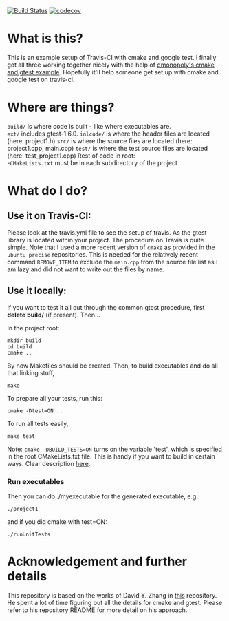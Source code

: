 [![Build Status](https://travis-ci.org/gujans/gtest-cmake-example.svg?branch=master)](https://travis-ci.org/gujans/gtest-cmake-example) [![codecov](https://codecov.io/gh/gujans/gtest-cmake-example/branch/master/graph/badge.svg)](https://codecov.io/gh/gujans/gtest-cmake-example)


# What is this?
This is an example setup of Travis-CI with cmake and google test. I finally got all three working together nicely with the help of [dmonopoly's cmake and gtest example](https://github.com/dmonopoly/gtest-cmake-example). Hopefully it'll help someone get set up with cmake and google test on travis-ci.

# Where are things?
`build/` is where code is built - like where executables are.  
`ext/` includes gtest-1.6.0.
`inlcude/` is where the header files are located (here: project1.h)
`src/` is where the source files are located (here: project1.cpp, main.cpp)
`test/` is where the test source files are located (here: test_project1.cpp)
Rest of code in root:  
-`CMakeLists.txt` must be in each subdirectory of the project  

# What do I do?

## Use it on Travis-CI:
Please look at the travis.yml file to see the setup of travis. As the gtest library is located within your project. The procedure on Travis is quite simple. Note that I used a more recent version of `cmake` as provided in the `ubuntu precise` repositories. This is needed for the relatively recent command `REMOVE_ITEM` to exclude the `main.cpp` from the source file list as I am lazy and did not want to write out the files by name.

## Use it locally: 
If you want to test it all out through the common gtest procedure, first
**delete build/** (if present). Then...

In the project root:

    mkdir build
    cd build
    cmake ..

By now Makefiles should be created.
Then, to build executables and do all that linking stuff,

    make

To prepare all your tests, run this:

    cmake -Dtest=ON ..

To run all tests easily,

    make test

Note: `cmake -DBUILD_TESTS=ON` turns on the variable 'test', which is specified in the root
CMakeLists.txt file. This is handy if you want to build in certain ways. Clear
description
[here](http://stackoverflow.com/questions/5998186/cmake-adding-command-line-options).

### Run executables
Then you can do ./myexecutable for the generated executable, e.g.:

    ./project1

and if you did cmake with test=ON:

    ./runUnitTests

# Acknowledgement and further details
This repository is based on the works of David Y. Zhang in [this](https://github.com/dmonopoly/gtest-cmake-example) repository. He spent a lot of time figuring out all the details for cmake and gtest. Please refer to his repository README for more detail on his approach.

